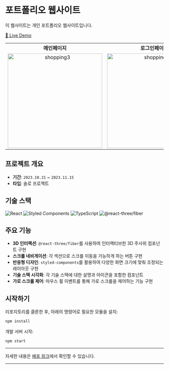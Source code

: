 # 포트폴리오 웹사이트

이 웹사이트는 개인 포트폴리오 웹사이트입니다.

[🚀 Live Demo](https://portfolio-27lia.vercel.app/)

<table>
  <tr>
    <td align="center"><b>메인페이지</b></td>
    <td align="center"><b>로그인페이지</b></td>
    <td align="center"><b>문의페이지</b></td>
  </tr>
  <tr>
    <td align="center">
      <img src="https://github.com/27Lia/27Lia/assets/117743861/da9594b0-25b3-47b3-9ab3-0281fc05860f" alt="shopping3" width="300px"/>
    </td>
    <td align="center">
      <img src="https://github.com/27Lia/27Lia/assets/117743861/0bced078-b593-48e6-a3c9-a9e454592a37" alt="shopping2" width="300px"/>
    </td>
    <td align="center">
      <img src="https://github.com/27Lia/27Lia/assets/117743861/d4fc3719-f961-4b82-902d-5d37073d5f9b" alt="shopping" width="300px"/>
    </td>
  </tr>
</table>

## 프로젝트 개요

- **기간**: `2023.10.31` ~ `2023.11.15`
- **타입**: 솔로 프로젝트

## 기술 스택
<img src="https://img.shields.io/badge/React-61DAFB?style=for-the-badge&logo=React&logoColor=white" alt="React"/> <img src="https://img.shields.io/badge/styled_components-DB7093?style=for-the-badge&logo=styled-components&logoColor=white" alt="Styled Components"/> <img src="https://img.shields.io/badge/TypeScript-3178C6?style=for-the-badge&logo=TypeScript&logoColor=white" alt="TypeScript"/> <img src="https://img.shields.io/badge/three.js-black?style=for-the-badge&logo=three.js&logoColor=white" alt="@react-three/fiber"/>

## 주요 기능

- **3D 인터랙션**: `@react-three/fiber`를 사용하여 인터랙티브한 3D 주사위 컴포넌트 구현
- **스크롤 네비게이션**: 각 섹션으로 스크롤 이동을 가능하게 하는 버튼 구현
- **반응형 디자인**: `styled-components`를 활용하여 다양한 화면 크기에 맞춰 조정되는 레이아웃 구현
- **기술 스택 시각화**: 각 기술 스택에 대한 설명과 아이콘을 포함한 컴포넌트
- **가로 스크롤 제어**: 마우스 휠 이벤트를 통해 가로 스크롤을 제어하는 기능 구현

## 시작하기

리포지토리를 클론한 후, 아래의 명령어로 필요한 모듈을 설치:

```bash
npm install
```

개발 서버 시작:

```bash
npm start
```


---

자세한 내용은 [배포 링크](https://portfolio-27lia.vercel.app/)에서 확인할 수 있습니다.

---

